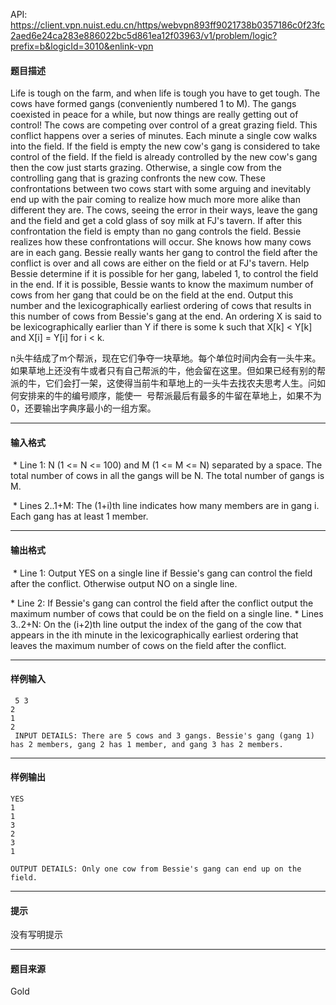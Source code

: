 API: https://client.vpn.nuist.edu.cn/https/webvpn893ff9021738b0357186c0f23fc2aed6e24ca283e886022bc5d861ea12f03963/v1/problem/logic?prefix=b&logicId=3010&enlink-vpn

#### 题目描述

Life is tough on the farm, and when life is tough you have to get tough. The cows have formed gangs (conveniently numbered 1 to M). The gangs coexisted in peace for a while, but now things are really getting out of control! The cows are competing over control of a great grazing field. This conflict happens over a series of minutes. Each minute a single cow walks into the field. If the field is empty the new cow's gang is considered to take control of the field. If the field is already controlled by the new cow's gang then the cow just starts grazing. Otherwise, a single cow from the controlling gang that is grazing confronts the new cow. These confrontations between two cows start with some arguing and inevitably end up with the pair coming to realize how much more more alike than different they are. The cows, seeing the error in their ways, leave the gang and the field and get a cold glass of soy milk at FJ's tavern. If after this confrontation the field is empty than no gang controls the field. Bessie realizes how these confrontations will occur. She knows how many cows are in each gang. Bessie really wants her gang to control the field after the conflict is over and all cows are either on the field or at FJ's tavern. Help Bessie determine if it is possible for her gang, labeled 1, to control the field in the end. If it is possible, Bessie wants to know the maximum number of cows from her gang that could be on the field at the end. Output this number and the lexicographically earliest ordering of cows that results in this number of cows from Bessie's gang at the end. An ordering X is said to be lexicographically earlier than Y if there is some k such that X\[k\] < Y\[k\] and X\[i\] = Y\[i\] for i < k. 

n头牛结成了m个帮派，现在它们争夺一块草地。每个单位时间内会有一头牛来。如果草地上还没有牛或者只有自己帮派的牛，他会留在这里。但如果已经有别的帮派的牛，它们会打一架，这使得当前牛和草地上的一头牛去找农夫思考人生。问如何安排来的牛的编号顺序，能使一  号帮派最后有最多的牛留在草地上，如果不为0，还要输出字典序最小的一组方案。  

---

#### 输入格式

 \* Line 1: N (1 <= N <= 100) and M (1 <= M <= N) separated by a space. The total number of cows in all the gangs will be N. The total number of gangs is M.

 \* Lines 2..1+M: The (1+i)th line indicates how many members are in gang i. Each gang has at least 1 member. 

---

#### 输出格式

 \* Line 1: Output YES on a single line if Bessie's gang can control the field after the conflict. Otherwise output NO on a single line.

\* Line 2: If Bessie's gang can control the field after the conflict output the maximum number of cows that could be on the field on a single line. \* Lines 3..2+N: On the (i+2)th line output the index of the gang of the cow that appears in the ith minute in the lexicographically earliest ordering that leaves the maximum number of cows on the field after the conflict. 

---

#### 样例输入
```
 5 3 
2
1
2
 INPUT DETAILS: There are 5 cows and 3 gangs. Bessie's gang (gang 1) has 2 members, gang 2 has 1 member, and gang 3 has 2 members. 
```

---

#### 样例输出
```
YES
1
1
3 
2 
3 
1 

OUTPUT DETAILS: Only one cow from Bessie's gang can end up on the field. 
```

---

#### 提示

没有写明提示

---

#### 题目来源

Gold